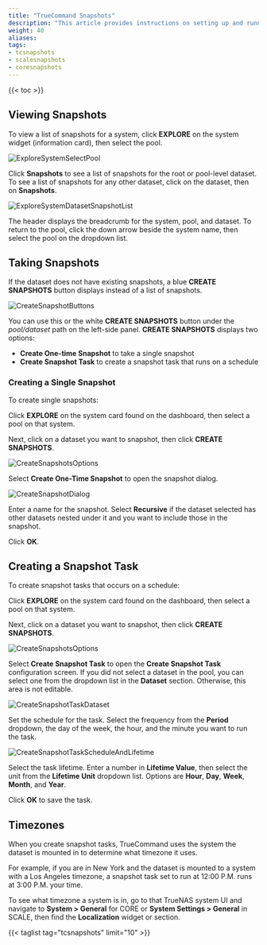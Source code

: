 ```yaml
---
title: "TrueCommand Snapshots"
description: "This article provides instructions on setting up and running snapshots in TrueCommand."
weight: 40
aliases:
tags:
- tcsnapshots
- scalesnapshots
- coresnapshots
---
```


{{< toc >}}


## Viewing Snapshots

To view a list of snapshots for a system, click **EXPLORE** on the system widget (information card), then select the pool.

![ExploreSystemSelectPool](/images/TrueCommand/2.3.2/ExploreSystemSelectPool.png "Select a Pool") 

Click **Snapshots** to see a list of snapshots for the root or pool-level dataset. 
To see a list of snapshots for any other dataset, click on the dataset, then on **Snapshots**.


![ExploreSystemDatasetSnapshotList](/images/TrueCommand/2.3.2/ExploreSystemDatasetSnapshotList.png "Dataset Snapshot list")

The header displays the breadcrumb for the system, pool, and dataset. To return to the pool, click the down arrow beside the system name, then select the pool on the dropdown list.

## Taking Snapshots
If the dataset does not have existing snapshots, a blue **CREATE SNAPSHOTS** button displays instead of a list of snapshots. 

![CreateSnapshotButtons](/images/TrueCommand/2.3.2/CreateSnapshotButtons.png "Create Snapshot Buttons")

You can use this or the white **CREATE SNAPSHOTS** button under the *pool/dataset* path on the left-side panel. 
**CREATE SNAPSHOTS** displays two options: 

* **Create One-time Snapshot** to take a single snapshot
* **Create Snapshot Task** to create a snapshot task that runs on a schedule


### Creating a Single Snapshot

To create single snapshots:

Click **EXPLORE** on the system card found on the dashboard, then select a pool on that system.

Next, click on a dataset you want to snapshot, then click **CREATE SNAPSHOTS**.


![CreateSnapshotsOptions](/images/TrueCommand/2.3.2/CreateSnapshotsOptions.png "Create One-time Snapshot")

Select **Create One-Time Snapshot** to open the snapshot dialog. 

![CreateSnapshotDialog](/images/TrueCommand/2.3.2/CreateSnapshotDialog.png "Create Snapshot Dialog")

Enter a name for the snapshot. 
Select **Recursive** if the dataset selected has other datasets nested under it and you want to include those in the snapshot.

Click **OK**. 

## Creating a Snapshot Task

To create snapshot tasks that occurs on a schedule:

Click **EXPLORE** on the system card found on the dashboard, then select a pool on that system.

Next, click on a dataset you want to snapshot, then click **CREATE SNAPSHOTS**.


![CreateSnapshotsOptions](/images/TrueCommand/2.3.2/CreateSnapshotsOptions.png "Create Snapshot Task")

Select **Create Snapshot Task** to open the **Create Snapshot Task** configuration screen.
If you did not select a dataset in the pool, you can select one from the dropdown list in the **Dataset** section. Otherwise, this area is not editable.


![CreateSnapshotTaskDataset](/images/TrueCommand/2.3.2/CreateSnapshotTaskDataset.png "Create Snapshot Task Dataset Path")

Set the schedule for the task. Select the frequency from the **Period** dropdown, the day of the week, the hour, and the minute you want to run the task.


![CreateSnapshotTaskScheduleAndLifetime](/images/TrueCommand/2.3.2/CreateSnapshotTaskScheduleAndLifetime.png "Add Snapshot Task Schedule and Lifetime")

Select the task lifetime. Enter a number in **Lifetime Value**, then select the unit from the **Lifetime Unit** dropdown list. Options are **Hour**, **Day**, **Week**, **Month**, and **Year**.


Click **OK** to save the task. 

## Timezones

When you create snapshot tasks, TrueCommand uses the system the dataset is mounted in to determine what timezone it uses. 

For example, if you are in New York and the dataset is mounted to a system with a Los Angeles timezone, a snapshot task set to run at 12:00 P.M. runs at 3:00 P.M. your time.


To see what timezone a system is in, go to that TrueNAS system UI and navigate to **System > General** for CORE or **System Settings > General** in SCALE, then find the **Localization** widget or section. 


{{< taglist tag="tcsnapshots" limit="10" >}}

